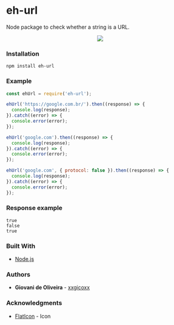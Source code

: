 # eh-url
Node package to check whether a string is a URL.

<p align="center">
  <img src="https://i.imgur.com/EfqDfb3.png">
</p>

### Installation
````
npm install eh-url
````

### Example
```javascript
const ehUrl = require('eh-url');

ehUrl('https://google.com.br/').then((response) => {
  console.log(response);
}).catch((error) => {
  console.error(error);
});

ehUrl('google.com').then((response) => {
  console.log(response);
}).catch((error) => {
  console.error(error);
});

ehUrl('google.com', { protocol: false }).then((response) => {
  console.log(response);
}).catch((error) => {
  console.error(error);
});
```

### Response example
````
true
false
true
````

### Built With
* [Node.js](https://nodejs.org/en/)

### Authors
* **Giovani de Oliveira** - [xxgicoxx](https://github.com/xxgicoxx)

### Acknowledgments
* [FlatIcon](https://www.flaticon.com/) - Icon